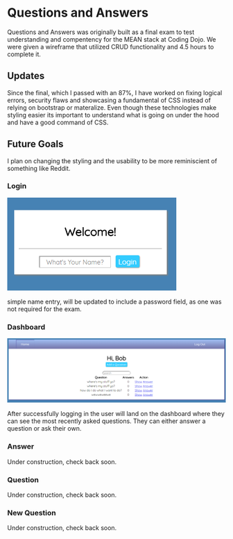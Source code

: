 # Questions and Answers

Questions and Answers was originally built as a final exam to test understanding and compentency for the MEAN stack at Coding Dojo. 
We were given a wireframe that utilized CRUD functionality and 4.5 hours to complete it. 

## Updates
Since the final, which I passed with an 87%, I have worked on fixing logical errors, security flaws and showcasing a fundamental of CSS instead of relying on bootstrap or materalize. Even though these technologies make styling easier its important to understand what is going on under the hood and have a good command of CSS. 

## Future Goals
I plan on changing the styling and the usability to be more reminiscient of something like Reddit. 

### Login
![Login Portal](./Login.PNG "Login portal")

simple name entry, will be updated to include a password field, as one was not required for the exam. 

### Dashboard
![Dashboard](./Dashboard.PNG "Dashboard")

After successfully logging in the user will land on the dashboard where they can see the most recently asked questions. They can either answer a question or ask their own. 

### Answer
Under construction, check back soon. 

### Question
Under construction, check back soon.

### New Question
Under construction, check back soon.